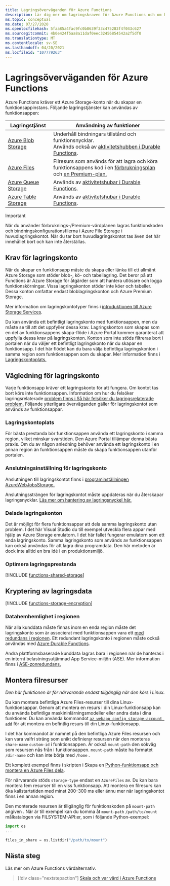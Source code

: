 ```yaml
---
title: Lagringsöverväganden för Azure Functions
description: Lär dig mer om lagringskraven för Azure Functions och om kryptering av lagrade data.
ms.topic: conceptual
ms.date: 07/27/2020
ms.openlocfilehash: 5faa85a4fac9fc0b8639f33c475283f4f043c627
ms.sourcegitcommit: 4b0e424f5aa8a11daf0eec32456854542a2f5df0
ms.translationtype: MT
ms.contentlocale: sv-SE
ms.lasthandoff: 04/20/2021
ms.locfileid: "107779263"
---
```

# <a name="storage-considerations-for-azure-functions"></a>Lagringsöverväganden för Azure Functions

Azure Functions kräver ett Azure Storage-konto när du skapar en funktionsappinstans. Följande lagringstjänster kan användas av funktionsappen:


|Lagringstjänst  | Användning av funktioner  |
|---------|---------|
| [Azure Blob Storage](../storage/blobs/storage-blobs-introduction.md)     | Underhåll bindningars tillstånd och funktionsnycklar.  <br/>Används också av [aktivitetshubben i Durable Functions](durable/durable-functions-task-hubs.md). |
| [Azure Files](../storage/files/storage-files-introduction.md)  | Filresurs som används för att lagra och köra funktionsappens kod i en [förbrukningsplan](consumption-plan.md) och [en Premium-plan.](functions-premium-plan.md) |
| [Azure Queue Storage](../storage/queues/storage-queues-introduction.md)     | Används av [aktivitetshubar i Durable Functions](durable/durable-functions-task-hubs.md).   |
| [Azure Table Storage](../storage/tables/table-storage-overview.md)  |  Används av [aktivitetshubar i Durable Functions](durable/durable-functions-task-hubs.md).       |

> [!IMPORTANT]
> När du använder förbruknings-/Premium-värdplanen lagras funktionskoden och bindningskonfigurationsfilerna i Azure File Storage i huvudlagringskontot. När du tar bort huvudlagringskontot tas även det här innehållet bort och kan inte återställas.

## <a name="storage-account-requirements"></a>Krav för lagringskonto

När du skapar en funktionsapp måste du skapa eller länka till ett allmänt Azure Storage som stöder blob-, kö- och tabellagring. Det beror på att Functions är Azure Storage för åtgärder som att hantera utlösare och logga funktionskörningar. Vissa lagringskonton stöder inte köer och tabeller. Dessa konton omfattar endast bloblagringskonton och Azure Premium Storage.

Mer information om lagringskontotyper finns i [introduktionen till Azure Storage Services](../storage/common/storage-introduction.md#core-storage-services). 

Du kan använda ett befintligt lagringskonto med funktionsappen, men du måste se till att det uppfyller dessa krav. Lagringskonton som skapas som en del av funktionsappens skapa-flöde i Azure Portal kommer garanterat att uppfylla dessa krav på lagringskonton. Konton som inte stöds filtreras bort i portalen när du väljer ett befintligt lagringskonto när du skapar en funktionsapp. I det här flödet kan du bara välja befintliga lagringskonton i samma region som funktionsappen som du skapar. Mer information finns i [Lagringskontoplats.](#storage-account-location)

<!-- JH: Does using a Premium Storage account improve perf? -->

## <a name="storage-account-guidance"></a>Vägledning för lagringskonto

Varje funktionsapp kräver ett lagringskonto för att fungera. Om kontot tas bort körs inte funktionsappen. Information om hur du felsöker lagringsrelaterade [problem finns i Så här felsöker du lagringsrelaterade problem.](functions-recover-storage-account.md) Följande ytterligare överväganden gäller för lagringskontot som används av funktionsappar.

### <a name="storage-account-location"></a>Lagringskontoplats

För bästa prestanda bör funktionsappen använda ett lagringskonto i samma region, vilket minskar svarstiden. Den Azure Portal tillämpar denna bästa praxis. Om du av någon anledning behöver använda ett lagringskonto i en annan region än funktionsappen måste du skapa funktionsappen utanför portalen. 

### <a name="storage-account-connection-setting"></a>Anslutningsinställning för lagringskonto

Anslutningen till lagringskontot finns i [programinställningen AzureWebJobsStorage.](./functions-app-settings.md#azurewebjobsstorage) 

Anslutningssträngen för lagringskontot måste uppdateras när du återskapar lagringsnycklar. [Läs mer om hantering av lagringsnyckel här.](../storage/common/storage-account-create.md)

### <a name="shared-storage-accounts"></a>Delade lagringskonton

Det är möjligt för flera funktionsappar att dela samma lagringskonto utan problem. I det här Visual Studio du till exempel utveckla flera appar med hjälp av Azure Storage emulatorn. I det här fallet fungerar emulatorn som ett enda lagringskonto. Samma lagringskonto som används av funktionsappen kan också användas för att lagra dina programdata. Den här metoden är dock inte alltid en bra idé i en produktionsmiljö.

### <a name="optimize-storage-performance"></a>Optimera lagringsprestanda

[!INCLUDE [functions-shared-storage](../../includes/functions-shared-storage.md)]

## <a name="storage-data-encryption"></a>Kryptering av lagringsdata

[!INCLUDE [functions-storage-encryption](../../includes/functions-storage-encryption.md)]

### <a name="in-region-data-residency"></a>Datahemhemlighet i regionen

När alla kunddata måste finnas inom en enda region måste det lagringskonto som är associerat med funktionsappen vara ett [med redundans i regionen](../storage/common/storage-redundancy.md). Ett redundant lagringskonto i regionen måste också användas med [Azure Durable Functions](./durable/durable-functions-perf-and-scale.md#storage-account-selection).

Andra plattformsbaserade kunddata lagras bara i regionen när de hanteras i en internt belastningsutjämnad App Service-miljön (ASE). Mer information finns i [ASE-zonredundans.](../app-service/environment/zone-redundancy.md#in-region-data-residency)

## <a name="mount-file-shares"></a>Montera filresurser

_Den här funktionen är för närvarande endast tillgänglig när den körs i Linux._ 

Du kan montera befintliga Azure Files-resurser till dina Linux-funktionsappar. Genom att montera en resurs i din Linux-funktionsapp kan du använda befintliga maskininlärningsmodeller eller andra data i dina funktioner. Du kan använda kommandot [`az webapp config storage-account add`](/cli/azure/webapp/config/storage-account#az_webapp_config_storage_account_add) för att montera en befintlig resurs till din Linux-funktionsapp. 

I det här kommandot är namnet på den befintliga Azure Files resursen och kan vara valfri sträng som unikt definierar resursen när den monteras `share-name` `custom-id` i funktionsappen. Är också `mount-path` den sökväg som resursen nås från i funktionsappen. `mount-path` måste ha formatet `/dir-name` och kan inte börja med `/home` .

Ett komplett exempel finns i skripten i Skapa en [Python-funktionsapp och montera en Azure Files dela](scripts/functions-cli-mount-files-storage-linux.md). 

För närvarande stöds `storage-type` endast en `AzureFiles` av. Du kan bara montera fem resurser till en viss funktionsapp. Att montera en filresurs kan öka kallstartstiden med minst 200–300 ms eller ännu mer när lagringskontot finns i en annan region.

Den monterade resursen är tillgänglig för funktionskoden på `mount-path` angiven . När är till exempel kan du komma åt `mount-path` `/path/to/mount` målkatalogen via FILSYSTEM-API:er, som i följande Python-exempel:

```python
import os
...

files_in_share = os.listdir("/path/to/mount")
```

## <a name="next-steps"></a>Nästa steg

Läs mer om Azure Functions värdalternativ.

> [!div class="nextstepaction"]
> [Skala och var värd i Azure Functions](functions-scale.md)
